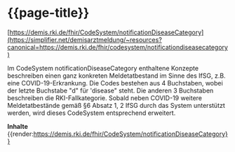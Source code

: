 # {{page-title}} 
[https://demis.rki.de/fhir/CodeSystem/notificationDiseaseCategory](https://simplifier.net/demisarztmeldung/~resources?canonical=https://demis.rki.de/fhir/codesystem/notificationdiseasecategory)

Im CodeSystem notificationDiseaseCategory enthaltene Konzepte beschreiben einen ganz konkreten Meldetatbestand im Sinne des IfSG, z.B. eine COVID-19-Erkrankung. Die Codes bestehen aus 4 Buchstaben, wobei der letzte Buchstabe "d" für 'disease" steht. Die anderen 3 Buchstaben beschreiben die RKI-Fallkategorie. Sobald neben COVID-19 weitere Meldetatbestände gemäß §6 Absatz 1, 2 IfSG durch das System unterstützt werden, wird dieses CodeSystem entsprechend erweitert.

**Inhalte**
{{render:https://demis.rki.de/fhir/CodeSystem/notificationDiseaseCategory}}